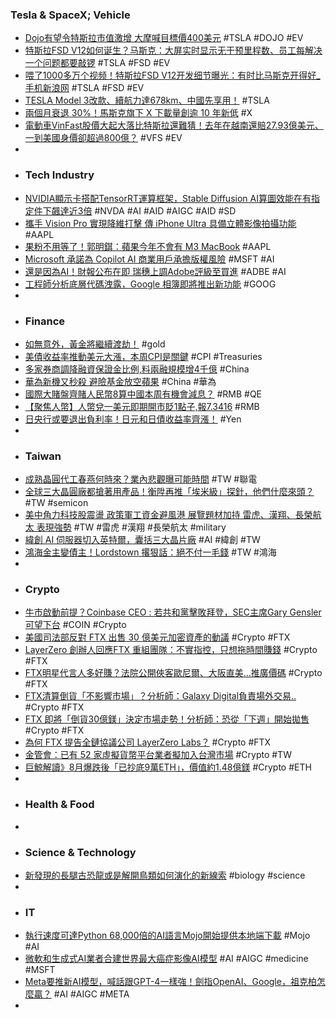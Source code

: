 ### Tesla & SpaceX; Vehicle
- [Dojo有望令特斯拉市值激增 大摩喊目標價400美元](https://www.moneydj.com/funddj/ya/yp050000.djhtm?a=ebad2e92-6bd8-4673-8983-163130852dae) #TSLA #DOJO #EV
- [特斯拉FSD V12如何诞生？马斯克：大屏实时显示无干预里程数、员工每解决一个问题都要敲锣](https://www.qbitai.com/2023/09/82878.html) #TSLA #FSD #EV
- [喂了1000多万个视频！特斯拉FSD V12开发细节曝光：有时比马斯克开得好_手机新浪网](https://finance.sina.cn/tech/2023-09-11/detail-imzmikme2355672.d.html) #TSLA #FSD #EV
- [TESLA Model 3改款、續航力達678km、中國先享用！](https://www.moto7.net/2023/09/tesla-model3-carlink-8.html) #TSLA
- [兩個月衰退 30%！馬斯克旗下 X 下載量創逾 10 年新低](https://technews.tw/2023/09/10/twitter-downloads/) #X
- [電動車VinFast股價大起大落比特斯拉還難猜！去年在越南還賠27.93億美元、一到美國身價卻超過800億？](https://www.techbang.com/posts/109214-why-is-vietnams-richest-man-worth-200-billion) #VFS #EV
-
- ### Tech Industry
- [NVIDIA顯示卡搭配TensorRT運算框架，Stable Diffusion AI算圖效能在有指定件下飆達近3倍](https://www.techbang.com/posts/109502-stable-diffusion-tensorrt) #NVDA #AI #AID #AIGC #AID #SD
- [攜手 Vision Pro 實現降維打擊 傳 iPhone Ultra 具備立體影像拍攝功能](https://m.eprice.com.tw/mobile/talk/4544/5797610/1) #AAPL
- [果粉不用等了！郭明錤：蘋果今年不會有 M3 MacBook](https://technews.tw/2023/09/10/m3-macbook/) #AAPL
- [Microsoft 承諾為 Copilot AI 商業用戶承擔版權風險](https://www.inside.com.tw/article/32745-copilot-copyright-issue) #MSFT #AI
- [還是因為AI！財報公布在即 瑞穗上調Adobe評級至買進](https://news.cnyes.com/news/id/5317938) #ADBE #AI
- [工程師分析底層代碼洩露，Google 相簿即將推出新功能](https://technews.tw/2023/09/11/google-photos-underlying-code/) #GOOG
-
- ### Finance
- [如無意外，黃金將繼續渡劫！](https://www.dailyfxasia.com/cn/cmarkets/20230911-25275.html) #gold
- [美債收益率推動美元大漲，本周CPI是關鍵](https://www.dailyfxasia.com/cn/outlook/20230911-4791.html) #CPI #Treasuries
- [多家券商調降融資保證金比例,料兩融規模增4千億](https://m.cnyes.com/news/id/5318542) #China
- [華為新機又秒殺 避險基金放空蘋果](https://news.cnyes.com/news/id/5318386) #China #華為
- [國際大賭盤齊賭人民幣8算中國本周有機會減息？](https://inews.hket.com/article/3611476/【分析】國際大賭盤齊賭人民幣8算%E3%80%80中國本周有機會減息？) #RMB #QE
- [【聚焦人幣】人幣兌一美元即期開市貶1點子,報7.3416](https://news.cnyes.com/news/id/5319884) #RMB
- [日央行或要退出負利率！日元和日債收益率齊漲！](https://www.dailyfxasia.com/cn/cmarkets/20230911-25276.html) #Yen
-
- ### Taiwan
- [成熟晶圓代工春燕何時來？業內悲觀曝可能時間](https://www.ctee.com.tw/news/20230911700048-439901) #TW #聯電
- [全球三大晶圓廠都搶著用產品！衡陞再推「埃米級」探針，他們什麼來頭？](https://www.bnext.com.tw/article/76662/mesoscope-gaa-nano-probe) #TW #semicon
- [美中角力科技股震盪 政策軍工資金避風港 展覽題材加持 雷虎、漢翔、長榮航太 表現強勢](https://news.cnyes.com/news/id/5317657) #TW #雷虎 #漢翔 #長榮航太 #military
- [緯創 AI 伺服器切入英特爾，囊括三大晶片廠](https://technews.tw/2023/09/11/wistron-intel-amd-nvidia/) #AI #緯創 #TW
- [鴻海金主變債主！Lordstown 撂狠話：絕不付一毛錢](https://www.wealth.com.tw/articles/060c2e16-c95f-49d8-9a9d-150321c65097) #TW #鴻海
-
- ### Crypto
- [牛市啟動前提？Coinbase CEO : 若共和黨擊敗拜登，SEC主席Gary Gensler可望下台](https://www.blocktempo.com/coinbase-ceo-says-there-is-possibility-of-new-sec-chair-next-year/) #COIN #Crypto
- [美國司法部反對 FTX 出售 30 億美元加密資產的動議](https://abmedia.io/us-trustee-objects-ftx-plan-sell-digital-assets) #Crypto #FTX
- [LayerZero 創辦人回應FTX 重組團隊：不實指控，只想拖時間賺錢](https://abmedia.io/layerzero-labs-bryan-pellegrino-respond) #Crypto #FTX
- [FTX明星代言人多好賺？法院公開俠客歐尼爾、大阪直美…推廣價碼](https://www.blocktempo.com/how-profitable-are-ftx-celebrities-endorsement/) #Crypto #FTX
- [FTX清算倒貨「不影響市場」？分析師：Galaxy Digital負責場外交易..](https://www.blocktempo.com/kol-syas-galaxydigital-is-handling-otc-sales-of-ftx-assets/) #Crypto #FTX
- [FTX 即將「倒貨30億鎂」決定市場走勢！分析師：恐從「下週」開始拋售](https://www.blocktempo.com/ftx-impending-3-billion-liquidation-could-be-dictating-market-movement/) #Crypto #FTX
- [為何 FTX 提告全鏈協議公司 LayerZero Labs？](https://abmedia.io/why-ftx-sues-layerzero-labs) #Crypto #FTX
- [金管會：已有 52 家虛擬貨幣平台業者擬加入台灣市場](https://www.inside.com.tw/article/32741-crypto-in-taiwan) #Crypto #TW
- [巨鯨解讀》8月爆跌後「已抄底9萬ETH」，價值約1.48億鎂](https://www.blocktempo.com/several-giant-whales-bought-more-than-90000-eth-in-august/) #Crypto #ETH
-
- ### Health & Food
-
- ### Science & Technology
- [新發現的長腿古恐龍或是解開鳥類如何演化的新線索](https://tomorrowsci.com/animals/20230910_01/) #biology #science
-
- ### IT
- [執行速度可達Python 68,000倍的AI語言Mojo開始提供本地端下載](https://www.ithome.com.tw/news/158653) #Mojo #AI
- [微軟和生成式AI業者合建世界最大癌症影像AI模型](https://www.ithome.com.tw/news/158663) #AI #AIGC #medicine #MSFT
- [Meta要推新AI模型，喊話跟GPT-4一樣強！劍指OpenAI、Google，祖克柏怎麼贏？](https://www.bnext.com.tw/article/76666/meta-new-ai-model-) #AI #AIGC #META
-